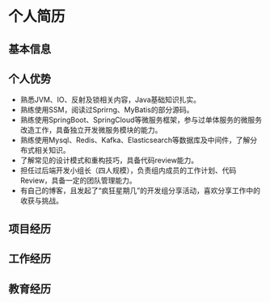 # 个人简历

## 基本信息

## 个人优势
- 熟悉JVM、IO、反射及锁相关内容，Java基础知识扎实。
- 熟练使用SSM，阅读过Sprirng、MyBatis的部分源码。
- 熟练使用SpringBoot、SpringCloud等微服务框架，参与过单体服务的微服务改造工作，具备独立开发微服务模块的能力。
- 熟练使用Mysql、Redis、Kafka、Elasticsearch等数据库及中间件，了解分布式相关知识。
- 了解常见的设计模式和重构技巧，具备代码review能力。
- 担任过后端开发小组长（四人规模），负责组内成员的工作计划、代码Review，具备一定的团队管理能力。
- 有自己的博客，且发起了“疯狂星期几”的开发组分享活动，喜欢分享工作中的收获与挑战。

## 项目经历

## 工作经历

## 教育经历
